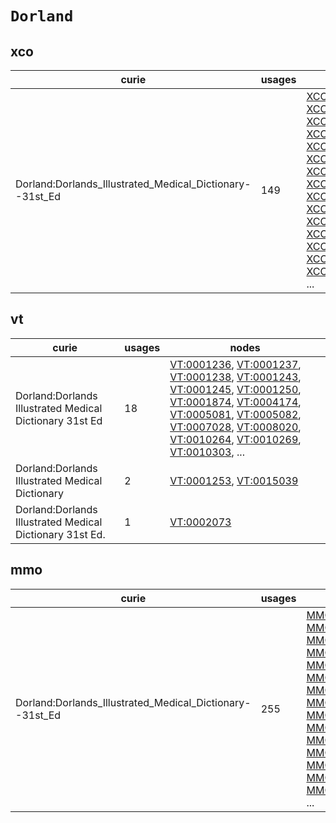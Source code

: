 # `Dorland`

## xco

| curie                                                    |   usages | nodes                                                                                                                                                                                                                                                                                                                                                                                                                                                                                                                                                                                                                                                                                                                                                                                            |
|----------------------------------------------------------|----------|--------------------------------------------------------------------------------------------------------------------------------------------------------------------------------------------------------------------------------------------------------------------------------------------------------------------------------------------------------------------------------------------------------------------------------------------------------------------------------------------------------------------------------------------------------------------------------------------------------------------------------------------------------------------------------------------------------------------------------------------------------------------------------------------------|
| Dorland:Dorlands_Illustrated_Medical_Dictionary--31st_Ed |      149 | [XCO:0000001](https://bioregistry.io/XCO:0000001), [XCO:0000002](https://bioregistry.io/XCO:0000002), [XCO:0000009](https://bioregistry.io/XCO:0000009), [XCO:0000011](https://bioregistry.io/XCO:0000011), [XCO:0000013](https://bioregistry.io/XCO:0000013), [XCO:0000019](https://bioregistry.io/XCO:0000019), [XCO:0000020](https://bioregistry.io/XCO:0000020), [XCO:0000023](https://bioregistry.io/XCO:0000023), [XCO:0000027](https://bioregistry.io/XCO:0000027), [XCO:0000028](https://bioregistry.io/XCO:0000028), [XCO:0000038](https://bioregistry.io/XCO:0000038), [XCO:0000039](https://bioregistry.io/XCO:0000039), [XCO:0000040](https://bioregistry.io/XCO:0000040), [XCO:0000041](https://bioregistry.io/XCO:0000041), [XCO:0000044](https://bioregistry.io/XCO:0000044), ... |

## vt

| curie                                                    |   usages | nodes                                                                                                                                                                                                                                                                                                                                                                                                                                                                                                                                                                                                                                                                                                                                                              |
|----------------------------------------------------------|----------|--------------------------------------------------------------------------------------------------------------------------------------------------------------------------------------------------------------------------------------------------------------------------------------------------------------------------------------------------------------------------------------------------------------------------------------------------------------------------------------------------------------------------------------------------------------------------------------------------------------------------------------------------------------------------------------------------------------------------------------------------------------------|
| Dorland:Dorlands Illustrated Medical Dictionary 31st Ed  |       18 | [VT:0001236](https://bioregistry.io/VT:0001236), [VT:0001237](https://bioregistry.io/VT:0001237), [VT:0001238](https://bioregistry.io/VT:0001238), [VT:0001243](https://bioregistry.io/VT:0001243), [VT:0001245](https://bioregistry.io/VT:0001245), [VT:0001250](https://bioregistry.io/VT:0001250), [VT:0001874](https://bioregistry.io/VT:0001874), [VT:0004174](https://bioregistry.io/VT:0004174), [VT:0005081](https://bioregistry.io/VT:0005081), [VT:0005082](https://bioregistry.io/VT:0005082), [VT:0007028](https://bioregistry.io/VT:0007028), [VT:0008020](https://bioregistry.io/VT:0008020), [VT:0010264](https://bioregistry.io/VT:0010264), [VT:0010269](https://bioregistry.io/VT:0010269), [VT:0010303](https://bioregistry.io/VT:0010303), ... |
| Dorland:Dorlands Illustrated Medical Dictionary          |        2 | [VT:0001253](https://bioregistry.io/VT:0001253), [VT:0015039](https://bioregistry.io/VT:0015039)                                                                                                                                                                                                                                                                                                                                                                                                                                                                                                                                                                                                                                                                   |
| Dorland:Dorlands Illustrated Medical Dictionary 31st Ed. |        1 | [VT:0002073](https://bioregistry.io/VT:0002073)                                                                                                                                                                                                                                                                                                                                                                                                                                                                                                                                                                                                                                                                                                                    |

## mmo

| curie                                                    |   usages | nodes                                                                                                                                                                                                                                                                                                                                                                                                                                                                                                                                                                                                                                                                                                                                                                                            |
|----------------------------------------------------------|----------|--------------------------------------------------------------------------------------------------------------------------------------------------------------------------------------------------------------------------------------------------------------------------------------------------------------------------------------------------------------------------------------------------------------------------------------------------------------------------------------------------------------------------------------------------------------------------------------------------------------------------------------------------------------------------------------------------------------------------------------------------------------------------------------------------|
| Dorland:Dorlands_Illustrated_Medical_Dictionary--31st_Ed |      255 | [MMO:0000000](https://bioregistry.io/MMO:0000000), [MMO:0000001](https://bioregistry.io/MMO:0000001), [MMO:0000002](https://bioregistry.io/MMO:0000002), [MMO:0000003](https://bioregistry.io/MMO:0000003), [MMO:0000004](https://bioregistry.io/MMO:0000004), [MMO:0000008](https://bioregistry.io/MMO:0000008), [MMO:0000012](https://bioregistry.io/MMO:0000012), [MMO:0000013](https://bioregistry.io/MMO:0000013), [MMO:0000015](https://bioregistry.io/MMO:0000015), [MMO:0000018](https://bioregistry.io/MMO:0000018), [MMO:0000019](https://bioregistry.io/MMO:0000019), [MMO:0000021](https://bioregistry.io/MMO:0000021), [MMO:0000024](https://bioregistry.io/MMO:0000024), [MMO:0000025](https://bioregistry.io/MMO:0000025), [MMO:0000026](https://bioregistry.io/MMO:0000026), ... |


